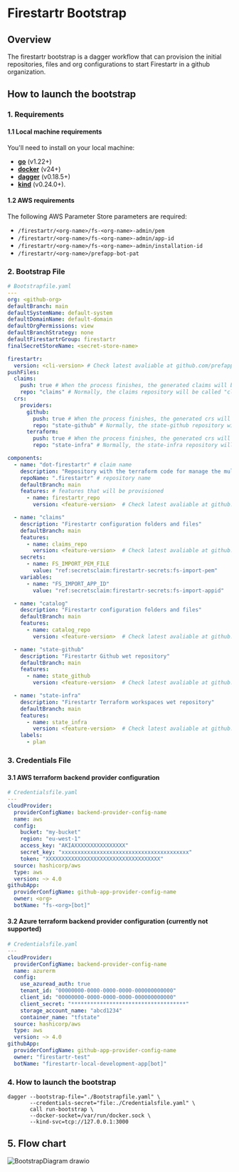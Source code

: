 # Firestartr Bootstrap

## Overview

The firestartr bootstrap is a dagger workflow that can provision the initial repositories, files and org configurations to start Firestartr in a github organization.

## How to launch the bootstrap

### 1. Requirements

#### 1.1 Local machine requirements

You'll need to install on your local machine:
- [**go**](https://go.dev/doc/install) (v1.22+)
- [**docker**](https://docs.docker.com/engine/install/) (v24+)
- [**dagger**](https://docs.dagger.io/install) (v0.18.5+)
- [**kind**](https://kind.sigs.k8s.io/docs/user/quick-start#installation) (v0.24.0+).

#### 1.2 AWS requirements

The following AWS Parameter Store parameters are required:
- `/firestartr/<org-name>/fs-<org-name>-admin/pem`
- `/firestartr/<org-name>/fs-<org-name>-admin/app-id`
- `/firestartr/<org-name>/fs-<org-name>-admin/installation-id`
- `/firestartr/<org-name>/prefapp-bot-pat`

### 2. Bootstrap File

```yaml
# Bootstrapfile.yaml
---
org: <github-org>
defaultBranch: main
defaultSystemName: default-system
defaultDomainName: default-domain
defaultOrgPermissions: view
defaultBranchStrategy: none
defaultFirestartrGroup: firestartr
finalSecretStoreName: <secret-store-name>

firestartr:
  version: <cli-version> # Check latest avaliable at github.com/prefapp/gitops-k8s
pushFiles:
  claims:
    push: true # When the process finishes, the generated claims will be pushed to the claims repository.
    repo: "claims" # Normally, the claims repository will be called "claims", but it is possible to change the name.
  crs:
    providers:
      github:
        push: true # When the process finishes, the generated crs will be pushed to the crs repository.
        repo: "state-github" # Normally, the state-github repository will be called "state-github", but it is possible to change the name.
      terraform:
        push: true # When the process finishes, the generated crs will be pushed to the crs repository.
        repo: "state-infra" # Normally, the state-infra repository will be called "state-infra", but it is possible to change the name.

components:
  - name: "dot-firestartr" # claim name
    description: "Repository with the terraform code for manage the multi-tenant infrastructure"
    repoName: ".firestartr" # repository name
    defaultBranch: main
    features: # features that will be provisioned
      - name: firestartr_repo
        version: <feature-version>  # Check latest avaliable at github.com/prefapp/features

  - name: "claims"
    description: "Firestartr configuration folders and files"
    defaultBranch: main
    features:
      - name: claims_repo
        version: <feature-version>  # Check latest avaliable at github.com/prefapp/features
    secrets:
      - name: FS_IMPORT_PEM_FILE
        value: "ref:secretsclaim:firestartr-secrets:fs-import-pem"
    variables:
      - name: "FS_IMPORT_APP_ID"
        value: "ref:secretsclaim:firestartr-secrets:fs-import-appid"

  - name: "catalog"
    description: "Firestartr configuration folders and files"
    defaultBranch: main
    features:
      - name: catalog_repo
        version: <feature-version>  # Check latest avaliable at github.com/prefapp/features

  - name: "state-github"
    description: "Firestartr Github wet repository"
    defaultBranch: main
    features:
      - name: state_github
        version: <feature-version>  # Check latest avaliable at github.com/prefapp/features

  - name: "state-infra"
    description: "Firestartr Terraform workspaces wet repository"
    defaultBranch: main
    features:
      - name: state_infra
        version: <feature-version>  # Check latest avaliable at github.com/prefapp/features
    labels:
      - plan
```

### 3. Credentials File

#### 3.1 AWS terraform backend provider configuration

```yaml
# Credentialsfile.yaml
---
cloudProvider:
  providerConfigName: backend-provider-config-name
  name: aws
  config:
    bucket: "my-bucket"
    region: "eu-west-1"
    access_key: "AKIAXXXXXXXXXXXXXXXX"
    secret_key: "xxxxxxxxxxxxxxxxxxxxxxxxxxxxxxxxxxxxxxxx"
    token: "XXXXXXXXXXXXXXXXXXXXXXXXXXXXXXXXXXXX"
  source: hashicorp/aws
  type: aws
  version: ~> 4.0
githubApp:
  providerConfigName: github-app-provider-config-name
  owner: <org>
  botName: "fs-<org>[bot]"
```

#### 3.2 Azure terraform backend provider configuration (currently not supported)

```yaml
# Credentialsfile.yaml
---
cloudProvider:
  providerConfigName: backend-provider-config-name
  name: azurerm
  config:
    use_azuread_auth: true
    tenant_id: "00000000-0000-0000-0000-000000000000"
    client_id: "00000000-0000-0000-0000-000000000000"
    client_secret: "************************************"
    storage_account_name: "abcd1234"
    container_name: "tfstate"
  source: hashicorp/aws
  type: aws
  version: ~> 4.0
githubApp:
  providerConfigName: github-app-provider-config-name
  owner: "firestartr-test"
  botName: "firestartr-local-development-app[bot]"
```

### 4. How to launch the bootstrap

```shell
dagger --bootstrap-file="./Bootstrapfile.yaml" \
       --credentials-secret="file:./Credentialsfile.yaml" \
       call run-bootstrap \
       --docker-socket=/var/run/docker.sock \
       --kind-svc=tcp://127.0.0.1:3000
```

## 5. Flow chart
![BootstrapDiagram drawio](https://github.com/user-attachments/assets/1c824119-b147-47bb-b8f8-8cc17db29c6a)

